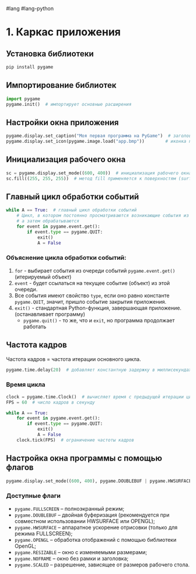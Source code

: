 #lang #lang-python 

# 1. Каркас приложения

## Установка библиотеки
```bash
pip install pygame
```

## Импортирование библиотек
```python
import pygame
pygame.init()  # импортирует основные расширения
```

## Настройки окна приложения
```python
pygame.display.set_caption("Моя первая программа на PyGame")  # заголовок окна программы
pygame.display.set_icon(pygame.image.load("app.bmp"))        # иконка приложения
```

## Инициализация рабочего окна
```python
sc = pygame.display.set_mode((600, 400))  # инициализация рабочего окна (разрешение) и ссылки на него
sc.fill((255, 255, 255))  # метод fill применяется к поверхностям (surface) и устанавливает их цвет
```

## Главный цикл обработки событий
```python
while A == True:  # главный цикл обработки событий
    # Цикл, в котором постоянно просматриваются возникающие события из очереди событий,
    # а затем обрабатываются
    for event in pygame.event.get():
        if event.type == pygame.QUIT:
            exit()
            A = False
```

### Объяснение цикла обработки событий:

1. `for` - выбирает события из очереди событий `pygame.event.get()` (итерируемый объект)
2. `event` - будет ссылаться на текущее событие (объект) из этой очереди.
3. Все события имеют свойство `type`, если оно равно константе `pygame.QUIT`, значит, пришло событие закрытия приложения.
4. `exit()` - стандартная Python-функция, завершающая приложение. (останавливает программу)
   - `pygame.quit()` - то же, что и `exit`, но программа продолжает работать

## Частота кадров
Частота кадров = частота итерации основного цикла.

```python
pygame.time.delay(20)  # добавляет константную задержку в миллисекундах к времени работы программы
```

### Время цикла
```python
clock = pygame.time.Clock()  # вычисляет время с предыдущей итерации цикла и уравнивает его до указанной частоты
FPS = 60  # число кадров в секунду

while A == True:
    for event in pygame.event.get():
        if event.type == pygame.QUIT:
            exit()
            A = False    
    clock.tick(FPS)  # ограничение частоты кадров
```

## Настройка окна программы с помощью флагов
```python
pygame.display.set_mode((600, 400), pygame.DOUBLEBUF | pygame.HWSURFACE)
```

### Доступные флаги

- `pygame.FULLSCREEN` – полноэкранный режим;
- `pygame.DOUBLEBUF` – двойная буферизация (рекомендуется при совместном использовании HWSURFACE или OPENGL);
- `pygame.HWSURFACE` – аппаратное ускорение отрисовки (только для режима FULLSCREEN);
- `pygame.OPENGL` – обработка отображений с помощью библиотеки OpenGL;
- `pygame.RESIZABLE` – окно с изменяемыми размерами;
- `pygame.NOFRAME` – окно без рамки и заголовка;
- `pygame.SCALED` – разрешение, зависящее от размеров рабочего стола.
